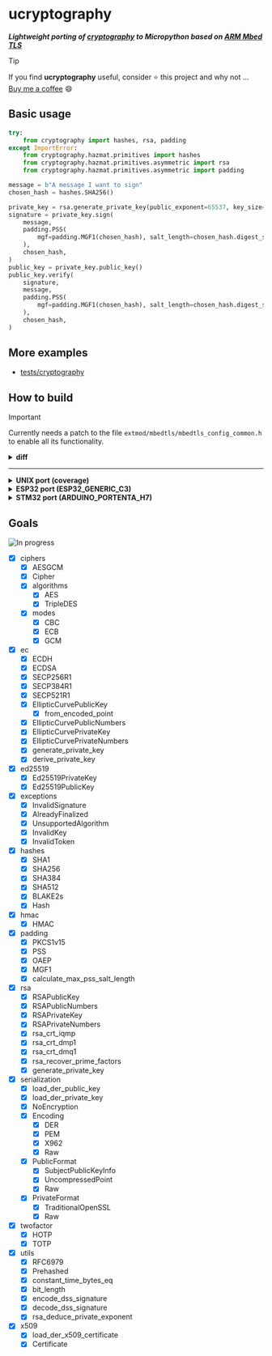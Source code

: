 # ucryptography

<b><i>Lightweight porting of [cryptography](https://github.com/pyca/cryptography)  to Micropython based on [ARM Mbed TLS](https://github.com/ARMmbed/mbedtls)</i></b>

> [!TIP]
> If you find **ucryptography** useful, consider :star: this project
> and why not ... [Buy me a coffee](https://www.buymeacoffee.com/damianomazp) :smile:

## Basic usage

```python
try:
    from cryptography import hashes, rsa, padding
except ImportError:
    from cryptography.hazmat.primitives import hashes
    from cryptography.hazmat.primitives.asymmetric import rsa
    from cryptography.hazmat.primitives.asymmetric import padding

message = b"A message I want to sign"
chosen_hash = hashes.SHA256()

private_key = rsa.generate_private_key(public_exponent=65537, key_size=2048)
signature = private_key.sign(
    message,
    padding.PSS(
        mgf=padding.MGF1(chosen_hash), salt_length=chosen_hash.digest_size
    ),
    chosen_hash,
)
public_key = private_key.public_key()
public_key.verify(
    signature,
    message,
    padding.PSS(
        mgf=padding.MGF1(chosen_hash), salt_length=chosen_hash.digest_size
    ),
    chosen_hash,
)
```

## More examples
- [tests/cryptography](https://github.com/dmazzella/ucryptography/tree/master/tests/cryptography)

## How to build

> [!IMPORTANT]
> Currently needs a patch to the file `extmod/mbedtls/mbedtls_config_common.h` to enable all its functionality.

<details><summary><b>diff</b></summary>
<p>

```diff
diff --git a/extmod/mbedtls/mbedtls_config_common.h b/extmod/mbedtls/mbedtls_config_common.h
index db1562f27..d938c829a 100644
--- a/extmod/mbedtls/mbedtls_config_common.h
+++ b/extmod/mbedtls/mbedtls_config_common.h
@@ -46,9 +46,11 @@
 #define MBEDTLS_ECP_DP_SECP256K1_ENABLED
 #define MBEDTLS_KEY_EXCHANGE_RSA_ENABLED
 #define MBEDTLS_KEY_EXCHANGE_ECDHE_ECDSA_ENABLED
+#define MBEDTLS_BASE64_C
 #define MBEDTLS_CAN_ECDH
 #define MBEDTLS_PK_CAN_ECDSA_SIGN
 #define MBEDTLS_PKCS1_V15
+#define MBEDTLS_PKCS1_V21
 #define MBEDTLS_SHA256_SMALLER
 #define MBEDTLS_SSL_PROTO_TLS1
 #define MBEDTLS_SSL_PROTO_TLS1_1
@@ -67,17 +69,23 @@
 #define MBEDTLS_BIGNUM_C
 #define MBEDTLS_CIPHER_C
 #define MBEDTLS_CTR_DRBG_C
+#define MBEDTLS_DES_C
 #define MBEDTLS_ECDH_C
 #define MBEDTLS_ECDSA_C
 #define MBEDTLS_ECP_C
 #define MBEDTLS_ENTROPY_C
 #define MBEDTLS_ERROR_C
+#define MBEDTLS_GCM_C
+#define MBEDTLS_GENPRIME
 #define MBEDTLS_MD_C
 #define MBEDTLS_MD5_C
 #define MBEDTLS_OID_C
+#define MBEDTLS_PEM_PARSE_C
+#define MBEDTLS_PEM_WRITE_C
 #define MBEDTLS_PKCS5_C
 #define MBEDTLS_PK_C
 #define MBEDTLS_PK_PARSE_C
+#define MBEDTLS_PK_WRITE_C
 #define MBEDTLS_PLATFORM_C
 #define MBEDTLS_RSA_C
 #define MBEDTLS_SHA1_C
```
</p>
</details>

***

<details><summary><b>UNIX port (coverage)</b></summary>
<p>

```bash
$ git clone https://github.com/micropython/micropython.git
$ cd micropython
micropython$ git submodule update --init --depth 1
micropython$ git clone https://github.com/dmazzella/ucryptography.git usercmodule/ucryptography
micropython$ git apply usercmodule/ucryptography/patches/extmod__mbedtls__mbedtls_config_common.h.patch
micropython$ cd usercmodule/ucryptography
ucryptography$ git submodule update --init --depth 1
ucryptography$ cd ../../
micropython$ make -j2 -C mpy-cross/
micropython$ make -j2 -C ports/unix/ VARIANT="coverage" MICROPY_SSL_AXTLS=0 MICROPY_SSL_MBEDTLS=1 USER_C_MODULES="$(pwd)/usercmodule"
```
</p>
</details>

<details><summary><b>ESP32 port (ESP32_GENERIC_C3)</b></summary>
<p>

```bash
$ git clone https://github.com/micropython/micropython.git
$ cd micropython
micropython$ git submodule update --init --depth 1
micropython$ git clone https://github.com/dmazzella/ucryptography.git usercmodule/ucryptography
micropython$ git apply usercmodule/ucryptography/patches/extmod__mbedtls__mbedtls_config_common.h.patch
micropython$ cd usercmodule/ucryptography
ucryptography$ git submodule update --init --depth 1
ucryptography$ cd ../../
micropython$ make -j2 -C mpy-cross/
micropython$ make -C ports/esp32 BOARD=ESP32_GENERIC_C3 USER_C_MODULES="$(pwd)/usercmodule/ucryptography/micropython.cmake"
```
</p>
</details>

<details><summary><b>STM32 port (ARDUINO_PORTENTA_H7)</b></summary>
<p>

```bash
$ git clone https://github.com/micropython/micropython.git
$ cd micropython
micropython$ git submodule update --init --depth 1
micropython$ git clone https://github.com/dmazzella/ucryptography.git usercmodule/ucryptography
micropython$ git apply usercmodule/ucryptography/patches/extmod__mbedtls__mbedtls_config_common.h.patch
micropython$ cd usercmodule/ucryptography
ucryptography$ git submodule update --init --depth 1
ucryptography$ cd ../../
micropython$ make -j2 -C mpy-cross/
micropython$ make -C ports/stm32 BOARD=ARDUINO_PORTENTA_H7 USER_C_MODULES="$(pwd)/usercmodule/ucryptography/micropython.cmake"
```
</p>
</details>


## Goals 

![In progress](https://progress-bar.dev/100/?title=completed)

- [x] ciphers
  - [x] AESGCM
  - [x] Cipher
  - [x] algorithms
    - [x] AES
    - [x] TripleDES
  - [x] modes
    - [x] CBC
    - [x] ECB
    - [x] GCM
- [x] ec
  - [x] ECDH
  - [x] ECDSA
  - [x] SECP256R1
  - [x] SECP384R1
  - [x] SECP521R1
  - [x] EllipticCurvePublicKey
    - [x] from_encoded_point
  - [x] EllipticCurvePublicNumbers
  - [x] EllipticCurvePrivateKey
  - [x] EllipticCurvePrivateNumbers
  - [x] generate_private_key
  - [x] derive_private_key
- [x] ed25519
  - [x] Ed25519PrivateKey
  - [x] Ed25519PublicKey
- [x] exceptions
  - [x] InvalidSignature
  - [x] AlreadyFinalized
  - [x] UnsupportedAlgorithm
  - [x] InvalidKey
  - [x] InvalidToken
- [x] hashes
  - [x] SHA1
  - [x] SHA256
  - [x] SHA384
  - [x] SHA512
  - [x] BLAKE2s
  - [x] Hash
- [x] hmac
  - [x] HMAC
- [x] padding
  - [x] PKCS1v15
  - [x] PSS
  - [x] OAEP
  - [x] MGF1
  - [x] calculate_max_pss_salt_length
- [x] rsa
  - [x] RSAPublicKey
  - [x] RSAPublicNumbers
  - [x] RSAPrivateKey
  - [x] RSAPrivateNumbers
  - [x] rsa_crt_iqmp
  - [x] rsa_crt_dmp1
  - [x] rsa_crt_dmq1
  - [x] rsa_recover_prime_factors
  - [x] generate_private_key
- [x] serialization
  - [x] load_der_public_key
  - [x] load_der_private_key
  - [x] NoEncryption
  - [x] Encoding
    - [x] DER
    - [x] PEM
    - [x] X962
    - [x] Raw
  - [x] PublicFormat
    - [x] SubjectPublicKeyInfo
    - [x] UncompressedPoint
    - [x] Raw
  - [x] PrivateFormat
    - [x] TraditionalOpenSSL
    - [x] Raw
- [x] twofactor
  - [x] HOTP
  - [x] TOTP
- [x] utils
  - [x] RFC6979
  - [x] Prehashed
  - [x] constant_time_bytes_eq
  - [x] bit_length
  - [x] encode_dss_signature
  - [x] decode_dss_signature
  - [x] rsa_deduce_private_exponent
- [x] x509
  - [x] load_der_x509_certificate
  - [x] Certificate
